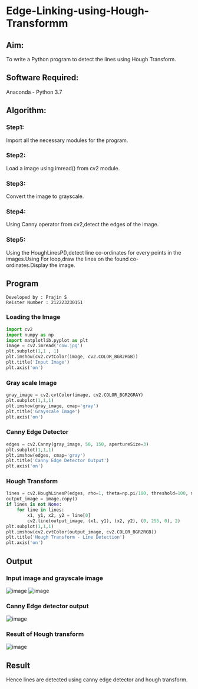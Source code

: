 # Edge-Linking-using-Hough-Transformm
## Aim:
To write a Python program to detect the lines using Hough Transform.

## Software Required:
Anaconda - Python 3.7

## Algorithm:
### Step1:

Import all the necessary modules for the program.
### Step2:

Load a image using imread() from cv2 module.
### Step3:

Convert the image to grayscale.
### Step4:

Using Canny operator from cv2,detect the edges of the image.
### Step5:

Using the HoughLinesP(),detect line co-ordinates for every points in the images.Using For loop,draw the lines on the found co-ordinates.Display the image.
## Program 
```
Developed by : Prajin S
Reister Number : 212223230151
```
### Loading the Image
```python
import cv2
import numpy as np
import matplotlib.pyplot as plt
image = cv2.imread('cow.jpg') 
plt.subplot(1,1 , 1)
plt.imshow(cv2.cvtColor(image, cv2.COLOR_BGR2RGB))
plt.title('Input Image')
plt.axis('on')
```
### Gray scale Image
```python
gray_image = cv2.cvtColor(image, cv2.COLOR_BGR2GRAY)
plt.subplot(1,1,1)
plt.imshow(gray_image, cmap='gray')
plt.title('Grayscale Image')
plt.axis('on')
```
### Canny Edge Detector
```python
edges = cv2.Canny(gray_image, 50, 150, apertureSize=3)
plt.subplot(1,1,1)
plt.imshow(edges, cmap='gray')
plt.title('Canny Edge Detector Output')
plt.axis('on')
```
### Hough Transform
```python
lines = cv2.HoughLinesP(edges, rho=1, theta=np.pi/180, threshold=100, minLineLength=50, maxLineGap=10)
output_image = image.copy()
if lines is not None:
    for line in lines:
        x1, y1, x2, y2 = line[0]
        cv2.line(output_image, (x1, y1), (x2, y2), (0, 255, 0), 2)
plt.subplot(1,1,1)
plt.imshow(cv2.cvtColor(output_image, cv2.COLOR_BGR2RGB))
plt.title('Hough Transform - Line Detection')
plt.axis('on')
```
## Output

### Input image and grayscale image
![image](https://github.com/user-attachments/assets/fd58cfb0-d0d7-4be4-a9c8-3b89ca11315c)
![image](https://github.com/user-attachments/assets/f209004b-1686-4317-a697-b1e8daf282ac)


### Canny Edge detector output
![image](https://github.com/user-attachments/assets/547d27c4-a84e-4f3a-9bec-a39de0fe1fd1)


### Result of Hough transform
![image](https://github.com/user-attachments/assets/303387de-16a2-42fd-90c0-f1ec03397af4)
## Result 
Hence lines are detected using canny edge detector and hough transform.

